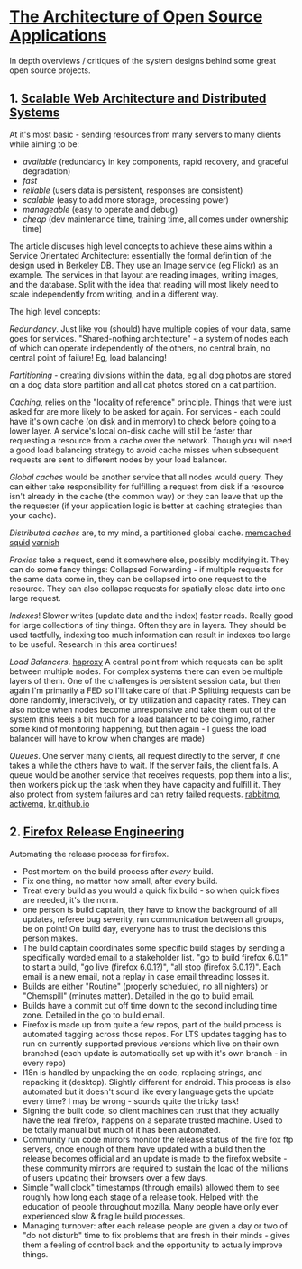 # [The Architecture of Open Source Applications](http://aosabook.org/en/index.html)

In depth overviews / critiques of the system designs behind some great open source projects.

## 1. [Scalable Web Architecture and Distributed Systems](http://aosabook.org/en/distsys.html)

At it's most basic - sending resources from many servers to many clients while aiming to be:

* _available_ (redundancy in key components, rapid recovery, and graceful degradation)
* _fast_
* _reliable_ (users data is persistent, responses are consistent)
* _scalable_ (easy to add more storage, processing power)
* _manageable_ (easy to operate and debug)
* _cheap_ (dev maintenance time, training time, all comes under ownership time)

The article discuses high level concepts to achieve these aims within a Service Orientated Architecture: essentially the formal definition of the design used in Berkeley DB. They use an Image service (eg Flickr) as an example. The services in that layout are reading images, writing images, and the database. Split with the idea that reading will most likely need to scale independently from writing, and in a different way.

The high level concepts:

_Redundancy_. Just like you (should) have multiple copies of your data, same goes for services. "Shared-nothing architecture" - a system of nodes each of which can operate independently of the others, no central brain, no central point of failure! Eg, load balancing!

_Partitioning_ - creating divisions within the data, eg all dog photos are stored on a dog data store partition and all cat photos stored on a cat partition.

_Caching_, relies on the ["locality of reference"](https://en.wikipedia.org/wiki/Locality_of_reference) principle. Things that were just asked for are more likely to be asked for again. For services - each could have it's own cache (on disk and in memory) to check before going to a lower layer. A service's local on-disk cache will still be faster thar requesting a resource from a cache over the network. Though you will need a good load balancing strategy to avoid cache misses when subsequent requests are sent to different nodes by your load balancer.

_Global caches_ would be another service that all nodes would query. They can either take responsibility for fulfilling a request from disk if a resource isn't already in the cache (the common way) or they can leave that up the the requester (if your application logic is better at caching strategies than your cache).

_Distributed caches_ are, to my mind, a partitioned global cache. [memcached](http://memcached.org/) [squid](http://www.squid-cache.org/) [varnish](https://varnish-cache.org/)

_Proxies_ take a request, send it somewhere else, possibly modifying it. They can do some fancy things: Collapsed Forwarding - if multiple requests for the same data come in, they can be collapsed into one request to the resource. They can also collapse requests for spatially close data into one large request.

_Indexes_! Slower writes (update data and the index) faster reads. Really good for large collections of tiny things. Often they are in layers. They should be used tactfully, indexing too much information can result in indexes too large to be useful. Research in this area continues!

_Load Balancers_. [haproxy](http://www.haproxy.org/) A central point from which requests can be split between multiple nodes. For complex systems there can even be multiple layers of them. One of the challenges is persistent session data, but then again I'm primarily a FED so I'll take care of that :P Splitting requests can be done randomly, interactively, or by utilization and capacity rates. They can also notice when nodes become unresponsive and take them out of the system (this feels a bit much for a load balancer to be doing imo, rather some kind of monitoring happening, but then again - I guess the load balancer will have to know when changes are made)

_Queues_. One server many clients, all request directly to the server, if one takes a while the others have to wait. If the server fails, the client fails. A queue would be another service that receives requests, pop them into a list, then workers pick up the task when they have capacity and fulfill it. They also protect from system failures and can retry failed requests. [rabbitmq](http://www.rabbitmq.com/), [activemq](http://activemq.apache.org/), [kr.github.io](http://kr.github.io/beanstalkd/)

## 2. [Firefox Release Engineering](http://aosabook.org/en/ffreleng.html)

Automating the release process for firefox.

* Post mortem on the build process after _every_ build.
* Fix one thing, no matter how small, after every build.
* Treat every build as you would a quick fix build - so when quick fixes are needed, it's the norm.
* one person is build captain, they have to know the background of all updates, referee bug severity, run communication between all groups, be on point! On build day, everyone has to trust the decisions this person makes.
* The build captain coordinates some specific build stages by sending a specifically worded email to a stakeholder list. "go to build firefox 6.0.1" to start a build, "go live (firefox 6.0.1?)", "all stop (firefox 6.0.1?)". Each email is a new email, not a replay in case email threading losses it.
* Builds are either "Routine" (properly scheduled, no all nighters) or "Chemspill" (minutes matter). Detailed in the go to build email.
* Builds have a commit cut off time down to the second including time zone. Detailed in the go to build email.
* Firefox is made up from quite a few repos, part of the build process is automated tagging across those repos. For LTS updates tagging has to run on currently supported previous versions which live on their own branched (each update is automatically set up with it's own branch - in every repo)
* I18n is handled by unpacking the en code, replacing strings, and repacking it (desktop). Slightly different for android. This process is also automated but it doesn't sound like every language gets the update every time? I may be wrong - sounds quite the tricky task!
* Signing the built code, so client machines can trust that they actually have the real firefox, happens on a separate trusted machine. Used to be totally manual but much of it has been automated.
* Community run code mirrors monitor the release status of the fire fox ftp servers, once enough of them have updated with a build then the release becomes official and an update is made to the firefox website - these community mirrors are required to sustain the load of the millions of users updating their browsers over a few days.
* Simple "wall clock" timestamps (through emails) allowed them to see roughly how long each stage of a release took. Helped with the education of people throughout mozilla. Many people have only ever experienced slow & fragile build processes.
* Managing turnover: after each release people are given a day or two of "do not disturb" time to fix problems that are fresh in their minds - gives them a feeling of control back and the opportunity to actually improve things.
